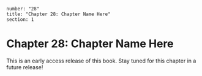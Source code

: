 ```metadata
number: "28"
title: "Chapter 28: Chapter Name Here"
section: 1
```

# Chapter 28: Chapter Name Here

This is an early access release of this book. Stay tuned for this chapter in a future release!